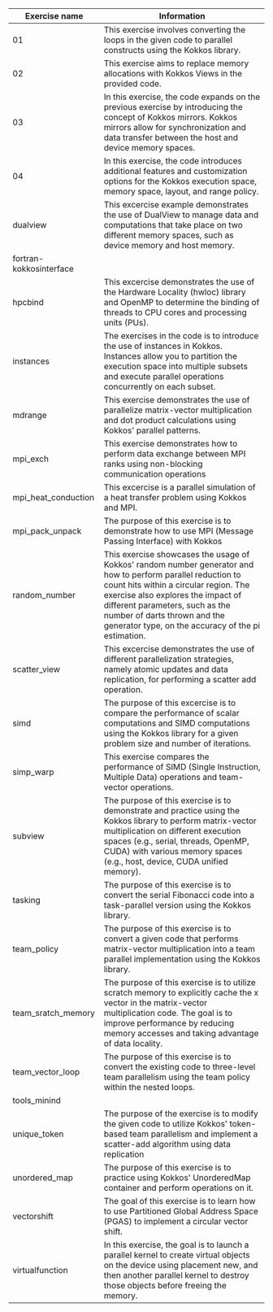 | Exercise name | Information |
| --- | --- |
| 01 | This exercise involves converting the loops in the given code to parallel constructs using the Kokkos library. |
| 02 | This exercise aims to replace memory allocations with Kokkos Views in the provided code. |
| 03 | In this exercise, the code expands on the previous exercise by introducing the concept of Kokkos mirrors. Kokkos mirrors allow for synchronization and data transfer between the host and device memory spaces. |
| 04 | In this exercise, the code introduces additional features and customization options for the Kokkos execution space, memory space, layout, and range policy. |
| dualview | This excercise example demonstrates the use of DualView to manage data and computations that take place on two different memory spaces, such as device memory and host memory. |
| fortran-kokkosinterface |
| hpcbind | This excercise demonstrates the use of the Hardware Locality (hwloc) library and OpenMP to determine the binding of threads to CPU cores and processing units (PUs). |
| instances | The exercises in the code is to introduce the use of instances in Kokkos. Instances allow you to partition the execution space into multiple subsets and execute parallel operations concurrently on each subset. |
| mdrange | This exercise demonstrates the use of parallelize matrix-vector multiplication and dot product calculations using Kokkos' parallel patterns. |
| mpi\_exch | This exercise demonstrates how to perform data exchange between MPI ranks using non-blocking communication operations |
| mpi\_heat\_conduction | This excercise is a parallel simulation of a heat transfer problem using Kokkos and MPI. |
| mpi\_pack\_unpack | The purpose of this exercise is to demonstrate how to use MPI (Message Passing Interface) with Kokkos |
| random\_number | This exercise showcases the usage of Kokkos' random number generator and how to perform parallel reduction to count hits within a circular region. The exercise also explores the impact of different parameters, such as the number of darts thrown and the generator type, on the accuracy of the pi estimation. |
| scatter\_view | This excercise demonstrates the use of different parallelization strategies, namely atomic updates and data replication, for performing a scatter add operation. |
| simd | The purpose of this excercise is to compare the performance of scalar computations and SIMD computations using the Kokkos library for a given problem size and number of iterations. |
| simp\_warp | This exercise compares the performance of SIMD (Single Instruction, Multiple Data) operations and team-vector operations. |
| subview | The purpose of this exercise is to demonstrate and practice using the Kokkos library to perform matrix-vector multiplication on different execution spaces (e.g., serial, threads, OpenMP, CUDA) with various memory spaces (e.g., host, device, CUDA unified memory). |
| tasking | The purpose of this exercise is to convert the serial Fibonacci code into a task-parallel version using the Kokkos library. |
| team\_policy | The purpose of this exercise is to convert a given code that performs matrix-vector multiplication into a team parallel implementation using the Kokkos library. |
| team\_sratch\_memory | The purpose of this exercise is to utilize scratch memory to explicitly cache the x vector in the matrix-vector multiplication code. The goal is to improve performance by reducing memory accesses and taking advantage of data locality. |
| team\_vector\_loop | The purpose of this exercise is to convert the existing code to three-level team parallelism using the team policy within the nested loops. |
| tools\_minind |
| unique\_token | The purpose of the exercise is to modify the given code to utilize Kokkos' token-based team parallelism and implement a scatter-add algorithm using data replication |
| unordered\_map | The purpose of this exercise is to practice using Kokkos' UnorderedMap container and perform operations on it. |
| vectorshift | The goal of this exercise is to learn how to use Partitioned Global Address Space (PGAS) to implement a circular vector shift. |
| virtualfunction | In this exercise, the goal is to launch a parallel kernel to create virtual objects on the device using placement new, and then another parallel kernel to destroy those objects before freeing the memory. |
